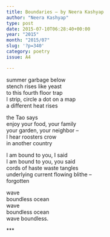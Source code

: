 ```yaml
---
title: Boundaries – by Neera Kashyap
author: "Neera Kashyap"
type: post
date: 2015-07-10T06:28:40+00:00
year: "2015"
month: "2015/07"
slug: '?p=340'
category: poetry
issue: A4

---
```

summer garbage below  
stench rises like yeast  
to this fourth floor trap  
I strip, circle a dot on a map  
a different heat rises 

the Tao says  
enjoy your food, your family  
your garden, your neighbor &#8211;  
I hear roosters crow  
in another country

I am bound to you, I said  
I am bound to you, you said  
cords of haste waste tangles  
underlying current flowing blithe &#8211;  
forgotten

wave  
boundless ocean  
wave  
boundless ocean  
wave boundless.

\***
